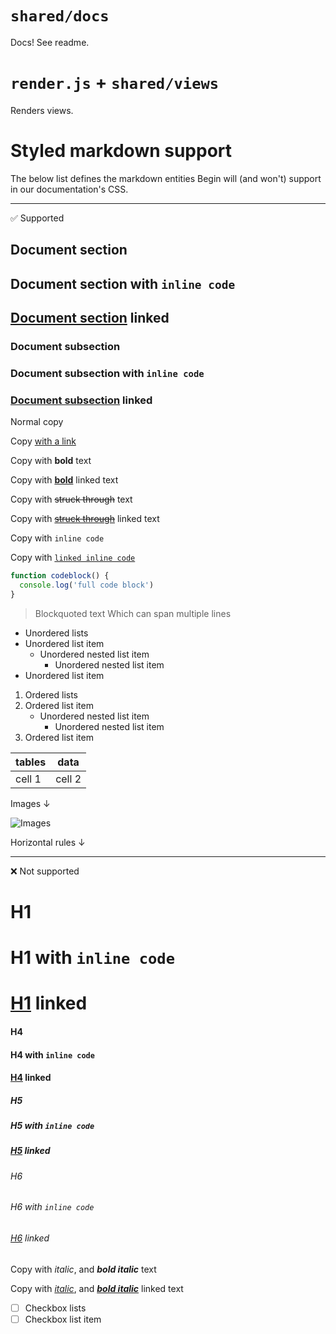 # `shared/docs`

Docs! See readme.

# `render.js` + `shared/views`

Renders views.

# Styled markdown support

The below list defines the markdown entities Begin will (and won't) support in our documentation's CSS.

---

✅ Supported

## Document section
## Document section with `inline code`
## [Document section](#) linked
### Document subsection
### Document subsection with `inline code`
### [Document subsection](#) linked

Normal copy

Copy [with a link](#)

Copy with **bold** text

Copy with **[bold](#)** linked text

Copy with ~~struck through~~ text

Copy with ~~[struck through](#)~~ linked text

Copy with `inline code`

Copy with [`linked inline code`](#)

```javascript
function codeblock() {
  console.log('full code block')
}
```

> Blockquoted text
> Which can span multiple lines


- Unordered lists
- Unordered list item
  - Unordered nested list item
    - Unordered nested list item
- Unordered list item


1. Ordered lists
2. Ordered list item
   - Unordered nested list item
     - Unordered nested list item
3. Ordered list item


| tables   | data      |
|----------|-----------|
| cell 1   | cell 2    |


Images ↓

![Images](http://www.placepuppy.net/400/250)

Horizontal rules ↓

-----


❌ Not supported

# H1
# H1 with `inline code`
# [H1](#) linked
#### H4
#### H4 with `inline code`
#### [H4](#) linked
##### H5
##### H5 with `inline code`
##### [H5](#) linked
###### H6
###### H6 with `inline code`
###### [H6](#) linked

Copy with _italic_, and **_bold italic_** text

Copy with _[italic](#)_, and **_[bold italic](#)_** linked text

- [ ] Checkbox lists
- [ ] Checkbox list item